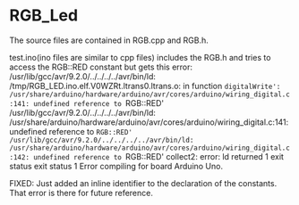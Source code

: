 # RGB_Led
The source files are contained in RGB.cpp and RGB.h.

test.ino(ino files are similar to cpp files) includes the RGB.h and tries to access the RGB::RED constant but gets this error:
/usr/lib/gcc/avr/9.2.0/../../../../avr/bin/ld: /tmp/RGB_LED.ino.elf.V0WZRt.ltrans0.ltrans.o: in function `digitalWrite':
/usr/share/arduino/hardware/arduino/avr/cores/arduino/wiring_digital.c:141: undefined reference to `RGB::RED'
/usr/lib/gcc/avr/9.2.0/../../../../avr/bin/ld: /usr/share/arduino/hardware/arduino/avr/cores/arduino/wiring_digital.c:141: undefined reference to `RGB::RED'
/usr/lib/gcc/avr/9.2.0/../../../../avr/bin/ld: /usr/share/arduino/hardware/arduino/avr/cores/arduino/wiring_digital.c:142: undefined reference to `RGB::RED'
collect2: error: ld returned 1 exit status
exit status 1
Error compiling for board Arduino Uno.


FIXED: Just added an inline identifier to the declaration of the constants. That error is there for future reference.
